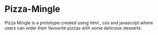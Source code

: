 # Pizza-Mingle
Pizza Mingle is a prototype created using html , css and javascript where users can order their favourite pizzas with some delicious desserts.
